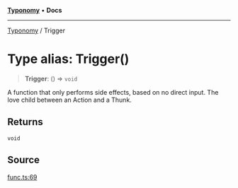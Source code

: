 [**Typonomy**](../README.md) • **Docs**

***

[Typonomy](../globals.md) / Trigger

# Type alias: Trigger()

> **Trigger**: () => `void`

A function that only performs side effects, based on no direct input.
The love child between an Action and a Thunk.

## Returns

`void`

## Source

[func.ts:69](https://github.com/softcraft-development/typonomy/blob/bb2812893a49ef28102ea7de2f1eb402bb8f7209/src/func.ts#L69)
